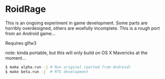 # RoidRage

This is an ongoing experiment in game development.  Some parts are horribly overdesigned, others are woefully incomplete.  This is a rough port from an Android game...

Requires glfw3

note: kinda portable, but this will only build on OS X Mavericks at the moment...

```bash
$ make alpha.run -j # Run original (ported from Android)
$ make beta.run -j  # RTS development
```
